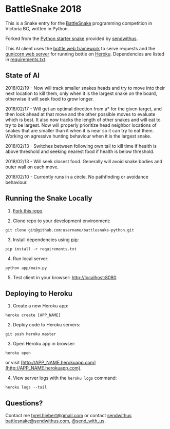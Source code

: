 # BattleSnake 2018

This is a Snake entry for the [BattleSnake](http://battlesnake.io) programming competition in Victoria BC, written in Python.

Forked from the [Python starter snake](https://github.com/sendwithus/battlesnake-python) provided by [sendwithus](https://www.sendwithus.com).

This AI client uses the [bottle web framework](http://bottlepy.org/docs/dev/index.html) to serve requests and the [gunicorn web server](http://gunicorn.org/) for running bottle on [Heroku](https://heroku.com). Dependencies are listed in [requirements.txt](requirements.txt).

## State of AI

2018/02/19 - Now will track smaller snakes heads and try to move into their next location to kill them, only when it is the largest snake on the board, otherwise it will seek food to grow longer.

2018/02/17 - Will get an optimal direction from a* for the given target, and then look ahead at that move and the other possible moves to evaluate which is best. It also now tracks the length of other snakes and will eat to try to be largest. Now will properly prioritize head neighbor locations of snakes that are smaller than it when it is near so it can try to eat them. Working on agressive hunting behaviour when it is the largest snake.

2018/02/13 - Switches between following own tail to kill time if health is above threshold and seeking nearest food if health is below threshold.

2018/02/13 - Will seek closest food. Generally will avoid snake bodies and outer wall on each move.

2018/02/10 - Currently runs in a circle. No pathfinding or avoidance behaviour.

## Running the Snake Locally

1) [Fork this repo](https://github.com/tyrelh/battlesnake-python/fork).

2) Clone repo to your development environment:
```
git clone git@github.com:username/battlesnake-python.git
```

3) Install dependencies using [pip](https://pip.pypa.io/en/latest/installing.html):
```
pip install -r requirements.txt
```

4) Run local server:
```
python app/main.py
```

5) Test client in your browser: [http://localhost:8080](http://localhost:8080).

## Deploying to Heroku

1) Create a new Heroku app:
```
heroku create [APP_NAME]
```

2) Deploy code to Heroku servers:
```
git push heroku master
```

3) Open Heroku app in browser:
```
heroku open
```
or visit [http://APP_NAME.herokuapp.com](http://APP_NAME.herokuapp.com).

4) View server logs with the `heroku logs` command:
```
heroku logs --tail
```

## Questions?

Contact me [tyrel.hiebert@gmail.com](mailto:tyrel.hiebert@gmail.com) or contact [sendwithus](https://www.sendwithus.com) [battlesnake@sendwithus.com](mailto:battlesnake@sendwithus.com), [@send_with_us](http://twitter.com/send_with_us).
